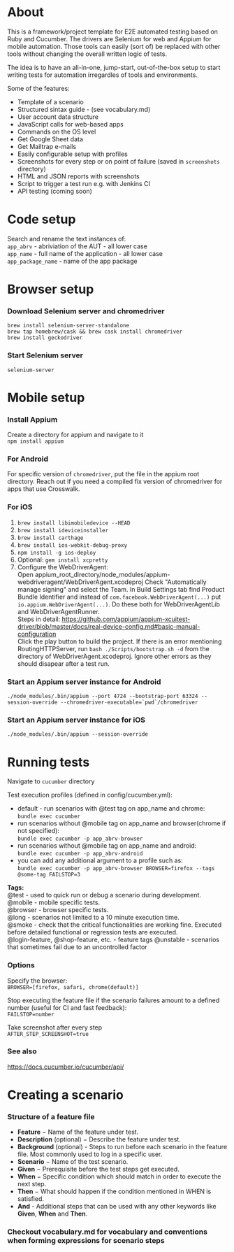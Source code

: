 # About  
This is a framework/project template for E2E automated testing based on Ruby and Cucumber. The drivers are Selenium for web and Appium for mobile automation. Those tools can easily (sort of) be replaced with other tools without changing the overall written logic of tests.  

The idea is to have an all-in-one, jump-start, out-of-the-box setup to start writing tests for automation irregardles of tools and environments.

Some of the features:  
* Template of a scenario
* Structured sintax guide - (see vocabulary.md)
* User account data structure
* JavaScript calls for web-based apps
* Commands on the OS level
* Get Google Sheet data
* Get Mailtrap e-mails
* Easily configurable setup with profiles
* Screenshots for every step or on point of failure (saved in `screenshots` directory)  
* HTML and JSON reports with screenshots
* Script to trigger a test run e.g. with Jenkins CI
* API testing (coming soon)

# Code setup  
Search and rename the text instances of:  
`app_abrv` - abriviation of the AUT - all lower case  
`app_name` - full name of the application - all lower case  
`app_package_name` - name of the app package  
  
# Browser setup
### Download Selenium server and chromedriver
`brew install selenium-server-standalone`  
`brew tap homebrew/cask && brew cask install chromedriver`  
`brew install geckodriver`  

### Start Selenium server
`selenium-server`

# Mobile setup
### Install Appium
Create a directory for appium and navigate to it  
`npm install appium`  

### For Android
For specific version of `chromedriver`, put the file in the appium root directory. Reach out if you need a compiled fix version of chromedriver for apps that use Crosswalk.  

### For iOS
1. `brew install libimobiledevice --HEAD`  
2. `brew install ideviceinstaller`  
3. `brew install carthage`  
4. `brew install ios-webkit-debug-proxy`
4. `npm install -g ios-deploy`  
5. Optional: `gem install xcpretty`
6. Configure the WebDriverAgent:  
Open appium_root_directory/node_modules/appium-webdriveragent/WebDriverAgent.xcodeproj
Check "Automatically manage signing" and select the Team.
In Build Settings tab find Product Bundle Identifier and instead of `com.facebook.WebDriverAgent(...)` put `io.appium.WebDriverAgent(...)`. Do these both for WebDriverAgentLib and WebDriverAgentRunner.  
Steps in detail: https://github.com/appium/appium-xcuitest-driver/blob/master/docs/real-device-config.md#basic-manual-configuration  
Click the play button to build the project. If there is an error mentioning RoutingHTTPServer, run `bash ./Scripts/bootstrap.sh -d` from the directory of WebDriverAgent.xcodeproj. Ignore other errors as they should disapear after a test run.

### Start an Appium server instance for Android
``./node_modules/.bin/appium --port 4724 --bootstrap-port 63324 --session-override --chromedriver-executable=`pwd`/chromedriver``  

### Start an Appium server instance for iOS
`./node_modules/.bin/appium --session-override`  

# Running tests
  
Navigate to `cucumber` directory  
  
Test execution profiles (defined in config/cucumber.yml):  

* default - run scenarios with @test tag on app_name and chrome:  
`bundle exec cucumber`  
* run scenarios without @mobile tag on app_name and browser(chrome if not specified):  
`bundle exec cucumber -p app_abrv-browser`  
* run scenarios without @mobile tag on app_name and android:  
`bundle exec cucumber -p app_abrv-android` 
* you can add any additional argument to a profile such as:  
`bundle exec cucumber -p app_abrv-browser BROWSER=firefox --tags @some-tag FAILSTOP=3`   

**Tags:**  
@test - used to quick run or debug a scenario during development.  
@mobile - mobile specific tests.  
@browser - browser specific tests.  
@long - scenarios not limited to a 10 minute execution time.  
@smoke - check that the critical functionalities are working fine. Executed before detailed functional or regression tests are executed.  
@login-feature, @shop-feature, etc. - feature tags 
@unstable - scenarios that sometimes fail due to an uncontrolled factor

### Options
Specify the browser:  
`BROWSER=[firefox, safari, chrome(default)]`  
  
Stop executing the feature file if the scenario failures amount to a defined number (useful for CI and fast feedback):  
`FAILSTOP=number`  
  
Take screenshot after every step   
`AFTER_STEP_SCREENSHOT=true`  
  
### See also
https://docs.cucumber.io/cucumber/api/

# Creating a scenario
### Structure of a feature file
* **Feature** − Name of the feature under test.  
* **Description** (optional) − Describe the feature under test.
* **Background** (optional) - Steps to run before each scenario in the feature file. Most commonly used to log in a specific user.
* **Scenario** − Name of the test scenario.
* **Given** − Prerequisite before the test steps get executed.
* **When** − Specific condition which should match in order to execute the next step.
* **Then** − What should happen if the condition mentioned in WHEN is satisfied.
* **And** - Additional steps that can be used with any other keywords like **Given**, **When** and **Then**. 

### Checkout vocabulary.md for vocabulary and conventions when forming expressions for scenario steps
